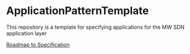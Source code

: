 # ApplicationPatternTemplate
This repository is a template for specifying applications for the MW SDN application layer


[Roadmap to Specification](../../issues/1)
